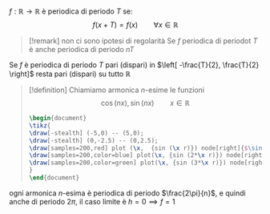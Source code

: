 $f : \mathbb{R} \to \mathbb{R}$ è periodica di periodo $T$ se:
$$ f(x+T) = f(x) \qquad \forall x \in \mathbb{R}$$

>[!remark]
>non ci sono ipotesi di regolarità
>Se $f$ periodica di periodot $T$ è anche periodica di periodo $nT$

Se $f$ è periodica di periodo $T$ pari (dispari) in $\left[ -\frac{T}{2}, \frac{T}{2} \right]$ resta pari (dispari) su tutto $\mathbb{R}$


>[!definition]
>Chiamiamo armonica $n$-esime le funzioni
> $$ \cos(nx), \sin(nx)\qquad x \in \mathbb{R} $$
>
>```tikz
>\begin{document}
>\tikz{
>\draw[-stealth] (-5,0) -- (5,0);
>\draw[-stealth] (0,-2.5) -- (0,2.5);
>\draw[samples=200,red] plot (\x,  {sin (\x r)}) node[right]{$\sin x$};
>\draw[samples=200,color=blue] plot(\x, {sin (2*\x r)}) node[right]{$\sin 2x$};
>\draw[samples=200,color=green] plot(\x, {sin (3*\x r)}) node[right]{$\sin 3x$};
>}
>\end{document}
>```

ogni armonica $n$-esima è periodica di periodo $\frac{2\pi}{n}$, e quindi anche di periodo $2\pi$, il caso limite è $h=0 \implies f=1$


